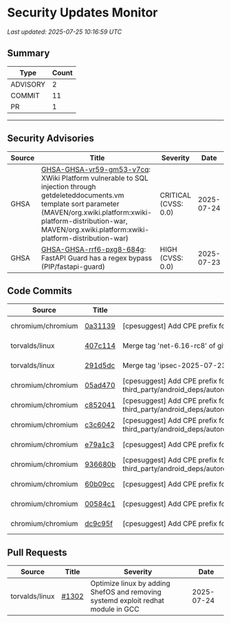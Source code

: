 # Security Updates Monitor

*Last updated: 2025-07-25 10:16:59 UTC*

## Summary
| Type | Count |
|------|-------|
| ADVISORY | 2 |
| COMMIT | 11 |
| PR | 1 |

---

## Security Advisories

| Source | Title | Severity | Date |
|--------|-------|----------|------|
| GHSA | [GHSA-GHSA-vr59-gm53-v7cq](https://github.com/advisories/GHSA-vr59-gm53-v7cq): XWiki Platform vulnerable to SQL injection through getdeleteddocuments.vm template sort parameter (MAVEN/org.xwiki.platform:xwiki-platform-distribution-war, MAVEN/org.xwiki.platform:xwiki-platform-distribution-war) | CRITICAL (CVSS: 0.0) | 2025-07-24 |
| GHSA | [GHSA-GHSA-rrf6-pxg8-684g](https://github.com/advisories/GHSA-rrf6-pxg8-684g): FastAPI Guard has a regex bypass (PIP/fastapi-guard) | HIGH (CVSS: 0.0) | 2025-07-23 |

## Code Commits

| Source | Title | Severity | Date |
|--------|-------|----------|------|
| chromium/chromium | [0a31139](https://github.com/chromium/chromium/commit/0a3113975fca9105b496fb97ed95ef87fa77d687) | [cpesuggest] Add CPE prefix for third_party/brotli/README.chromium. | 2025-07-25 |
| torvalds/linux | [407c114](https://github.com/torvalds/linux/commit/407c114c983f6eb87161853f0fdbe4a08e394b92) | Merge tag 'net-6.16-rc8' of git://git.kernel.org/pub/scm/linux/kernel/git/netdev/net | 2025-07-24 |
| torvalds/linux | [291d5dc](https://github.com/torvalds/linux/commit/291d5dc80eca1fc67a0fa4c861d13c101345501a) | Merge tag 'ipsec-2025-07-23' of git://git.kernel.org/pub/scm/linux/kernel/git/klassert/ipsec | 2025-07-24 |
| chromium/chromium | [05ad470](https://github.com/chromium/chromium/commit/05ad470ae6440c4389d72f80b69c6f1e3d0f9010) | [cpesuggest] Add CPE prefix for third_party/android_deps/autorolled/committed/libs/com_google_protobuf_protobuf_javalite/README.chromium. | 2025-07-24 |
| chromium/chromium | [c852041](https://github.com/chromium/chromium/commit/c8520419ac179a19e85173122d7e9480dbcab7ef) | [cpesuggest] Add CPE prefix for third_party/android_deps/autorolled/committed/libs/io_grpc_grpc_stub/README.chromium. | 2025-07-24 |
| chromium/chromium | [c3c6042](https://github.com/chromium/chromium/commit/c3c6042011e50cd791e5e1523ca964b846fb7204) | [cpesuggest] Add CPE prefix for third_party/android_deps/autorolled/committed/libs/io_grpc_grpc_binder/README.chromium. | 2025-07-24 |
| chromium/chromium | [e79a1c3](https://github.com/chromium/chromium/commit/e79a1c3122465ee7881e8a91d738afd4f00cf6c6) | [cpesuggest] Add CPE prefix for third_party/boringssl/README.chromium. | 2025-07-24 |
| chromium/chromium | [936680b](https://github.com/chromium/chromium/commit/936680bb96fb3bc5063c63536be06978801321e2) | [cpesuggest] Add CPE prefix for third_party/android_deps/autorolled/committed/libs/com_google_code_gson_gson/README.chromium. | 2025-07-24 |
| chromium/chromium | [60b09cc](https://github.com/chromium/chromium/commit/60b09cc7f42f7a40685357c0ea403ebdc54ebefb) | [cpesuggest] Add CPE prefix for third_party/opus/README.chromium. | 2025-07-24 |
| chromium/chromium | [00584c1](https://github.com/chromium/chromium/commit/00584c1e32e016bc53729e8a527f78fe35391b9f) | [cpesuggest] Add CPE prefix for third_party/compiler-rt/README.chromium. | 2025-07-24 |
| chromium/chromium | [dc9c95f](https://github.com/chromium/chromium/commit/dc9c95f4ad0e3e01f7c2e280b1a0f89fdaf4e916) | [cpesuggest] Add CPE prefix for third_party/libx11/README.chromium. | 2025-07-24 |

## Pull Requests

| Source | Title | Severity | Date |
|--------|-------|----------|------|
| torvalds/linux | [#1302](https://github.com/torvalds/linux/pull/1302) | Optimize linux by adding ShefOS and removing systemd exploit redhat module in GCC | 2025-07-24 |

